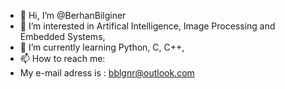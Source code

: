 - 👋 Hi, I’m @BerhanBilginer
- 👀 I’m interested in Artifical Intelligence, Image Processing and Embedded Systems,
- 🌱 I’m currently learning Python, C, C++,
- 📫 How to reach me:
-    My e-mail adress is : bblgnr@outlook.com

<!---
BerhanBilginer/BerhanBilginer is a ✨ special ✨ repository because its `README.md` (this file) appears on your GitHub profile.
You can click the Preview link to take a look at your changes.
--->
